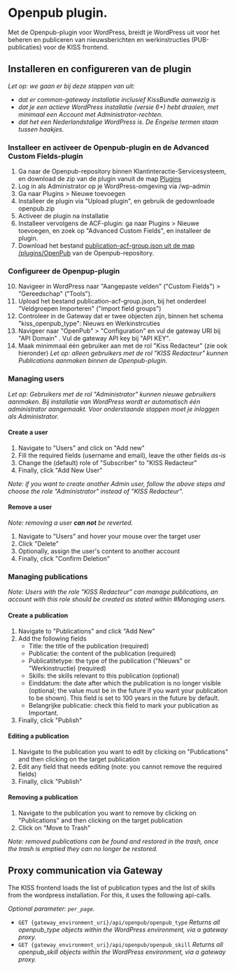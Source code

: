 # Openpub plugin.
Met de Openpub-plugin voor WordPress, breidt je WordPress uit voor het beheren en publiceren van nieuwsberichten en werkinstructies (PUB-publicaties) voor de KISS frontend.



## Installeren en configureren van de plugin
_Let op: we gaan er bij deze stappen van uit:_ 

- _dat er common-gateway installatie inclusief KissBundle aanwezig is_
- _dat je een actieve WordPress installatie (versie 6+) hebt draaien, met minimaal een Account met Administrator-rechten._
- _dat het een Nederlandstalige WordPress is. De Engelse termen staan tussen haakjes._ 

### Installeer en activeer de Openpub-plugin en de Advanced Custom Fields-plugin
1. Ga naar de Openpub-repository binnen Klantinteractie-Servicesysteem, en download de zip van de plugin vanuit de map [Plugins](https://github.com/Klantinteractie-Servicesysteem/Openpub/tree/master/plugins)
2. Log in als Administrator op je WordPress-omgeving via /wp-admin 
4. Ga naar Plugins > Nieuwe toevoegen
5. Installeer de plugin via "Upload plugin", en gebruik de gedownloade openpub.zip
6. Activeer de plugin na installatie
7. Installeer vervolgens de ACF-plugin: ga naar Plugins > Nieuwe toevoegen, en zoek op "Advanced Custom Fields", en installeer de plugin. 
8. Download het bestand [publication-acf-group.json uit de map /plugins/OpenPub](https://github.com/Klantinteractie-Servicesysteem/Openpub/tree/master/plugins) van de Openpub-repository.

### Configureer de Openpup-plugin
10. Navigeer in WordPress naar "Aangepaste velden" ("Custom Fields") > "Gereedschap" ("Tools").
11. Upload het bestand publication-acf-group.json, bij het onderdeel "Veldgroepen Importeren" ("import field groups")
12. Controleer in de Gateway dat er twee objecten zijn, binnen het schema "kiss_openpub_type": Nieuws en Werkinstrcuties 
13. Navigeer naar "OpenPub" > "Configuration" en vul de gateway URI bij "API Domain" . Vul de  gateway API key bij "API KEY".
14. Maak minimmaal één gebruiker aan met de rol "Kiss Redacteur" (zie ook hieronder)
   _Let op: alleen gebruikers met de rol "KISS Redacteur" kunnen Publications aanmaken binnen de Openpub-plugin._


### Managing users

_Let op: Gebruikers met de rol "Administrator" kunnen nieuwe gebruikers aanmaken. Bij installatie van WordPress wordt er automatisch één administrator aangemaakt. Voor onderstaande stappen  moet je inloggen als Administrator._


#### Create a user

1. Navigate to "Users" and click on "Add new"
2. Fill the required fields (username and email), leave the other fields _as-is_
3. Change the (default) role of "Subscriber" to "KISS Redacteur"
4. Finally, click "Add New User"

_Note: if you want to create another Admin user, follow the above steps and choose the role "Administrator" instead of "KISS Redacteur"._

#### Remove a user

_Note: removing a user **can not** be reverted._

1. Navigate to "Users" and hover your mouse over the target user
2. Click "Delete"
3. Optionally, assign the user's content to another account
4. Finally, click "Confirm Deletion"

### Managing publications

_Note: Users with the role "KISS Redacteur" can manage publications, an account with this role should be created as stated within #Managing users._

#### Create a publication

1. Navigate to "Publications" and click "Add New"
2. Add the following fields
   - Title: the title of the publication (required)
   - Publicatie: the content of the publication (required)
   - Publicatitetype: the type of the publication ("Nieuws" or "Werkinstructie) (required)
   - Skills: the skills relevant to this publication (optional)
   - Einddatum: the date after which the publication is no longer visible (optional; the value must be in the future if you want your publication to be shown). This field is set to 100 years in the future by default.
   - Belangrijke publicatie: check this field to mark your publication as Important. 
3. Finally, click "Publish"

#### Editing a publication

1. Navigate to the publication you want to edit by clicking on "Publications" and then clicking on the target publication
2. Edit any field that needs editing (note: you cannot remove the required fields)
3. Finally, click "Publish"

#### Removing a publication

1. Navigate to the publication you want to remove by clicking on "Publications" and then clicking on the target publication
2. Click on "Move to Trash"

_Note: removed publications can be found and restored in the trash, once the trash is emptied they can no longer be restored._

## Proxy communication via Gateway
The KISS frontend loads the list of publication types and the list of skills from the wordpress installation. For this, it uses the following api-calls. 

_Optional parameter: `per_page`._

- `GET {gateway_environment_uri}/api/openpub/openpub_type`
  _Returns all openpub_type objects within the WordPress environment, via a gateway proxy._
- `GET {gateway_environment_uri}/api/openpub/openpub_skill`
  _Returns all openpub_skill objects within the WordPress environment, via a gateway proxy._




